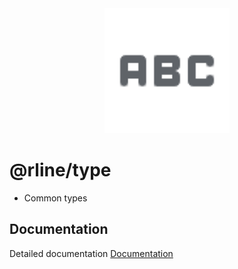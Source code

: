 <div align="center">
  <img src="https://raw.githubusercontent.com/rbrightline/common/refs/heads/main/libs/type/favicon.png" alt="Logo" width="200"/>
</div>

# @rline/type

- Common types

## Documentation

Detailed documentation [Documentation](https://rbrightline.github.io/common/type/)
